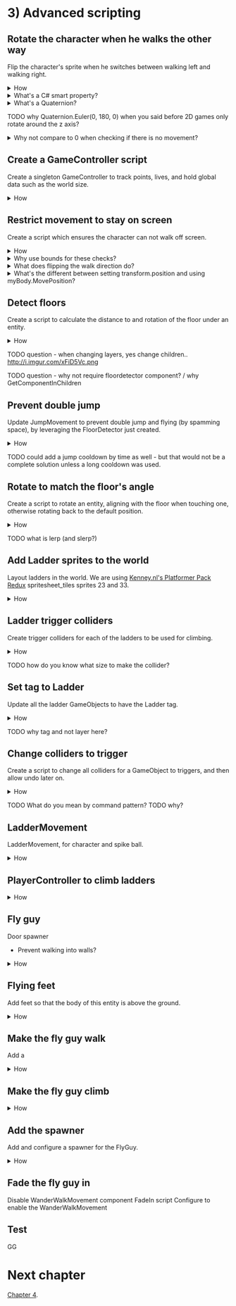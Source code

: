 # 3) Advanced scripting

## Rotate the character when he walks the other way

Flip the character's sprite when he switches between walking left and walking right.

<details><summary>How</summary>

 - Create a C# script "RotateFacingDirection" under Assets/Code/Components/Movement.
 - Select the character GameObject and add the RotateFacingDirection component.
 - Paste in the following code:

```csharp
using UnityEngine;

/// <summary>
/// Rotates an entity based on it's current horizontal velocity.
/// 
/// This causes entities to face the direction they are walking.
/// </summary>
[RequireComponent(typeof(Rigidbody2D))]
public class RotateFacingDirection : MonoBehaviour
{
  /// <summary>
  /// The rotation that's applied when looking left (vs right).
  /// </summary>
  /// <remarks>
  /// Cached here for performance.
  /// </remarks>
  static readonly Quaternion backwardsRotation = Quaternion.Euler(0, 180, 0);

  /// <summary>
  /// Used to control movement.
  /// </summary>
  /// <remarks>
  /// Cached here for performance.
  /// </remarks>
  Rigidbody2D myBody;

  /// <summary>
  /// The direction we are currently walking, 
  /// used to know when we turn around.
  /// </summary>
  /// <remarks>
  /// Defaults to true as our entities are configured facing right.
  /// </remarks>
  bool _isGoingRight = true;

  /// <summary>
  /// The direction we are currently walking.
  /// When changed, flips the rotation so the entity is facing forward.
  /// </summary>
  public bool isGoingRight
  {
    get
    {
      return _isGoingRight;
    }
    private set
    {
      if(isGoingRight == value)
      { // The value is not changing
        return;
      }

      // Flip the entity
      transform.rotation *= backwardsRotation;
      _isGoingRight = value;
    }
  }

  /// <summary>
  /// A Unity event, called before this GameObject is instantiated.
  /// </summary>
  protected void Awake()
  {
    myBody = GetComponent<Rigidbody2D>();
    Debug.Assert(myBody != null);
  }

  /// <summary>
  /// A Unity event, called each frame.
  /// 
  /// Updates the entities rotation.
  /// </summary>
  protected void Update()
  {
    float xVelocity = myBody.velocity.x;
    // If there is any horizontal movement
    if(Mathf.Abs(xVelocity) > 0.1)
    { 
      // Determine the current walk direction
      // This may rotate the sprite c/o
      // the smart property above.
      isGoingRight = xVelocity > 0;
    }
  }
}
```

</details>
<details><summary>What's a C# smart property?</summary>

In C#, data may be exposed as either a Field or a Property.  Fields are simply data as one would expect.  Properties are accessed in code like a field is, but they are capable of more.

In this example, when isGoingRight changes between true and false, the GameObject's transform is rotated so that the sprite faces the correct direction.  Leveraging the property changing to trigger the rotation change is an example of logic in the property making it 'smart'.

There are pros and cons to smart properties.  For example, one may argue that including the transform change when isGoingRight is modified hides the mechanic and makes the code harder to follow.  There are always alternatives if you prefer to not use smart properties.  For example:

```csharp
bool isGoingRightNow = xVelocity > 0;
if(isGoingRight != isGoingRightNow) 
{
  transform.rotation *= backwardsRotation;    
  isGoingRight = isGoingRightNow;
}
```

</details>

<details><summary>What's a Quaternion?</summary>

A Quaternion is how rotations are stored in a game engine.  They represent the rotation with (x, y, z, w) values, stored in this fashion because that it is an effecient way to do the necessary calculations when rendering on object on screen.

You could argue that this is overkill for a 2D game as in 2D the only rotation that may be applied is around the Z axis, and I would agree.  However remember that Unity is a 3D game engine.  When creating a 2D game, you are still in a 3D environment.  Therefore under the hood, Unity still optimizes its data for 3D.

Quaternions are not easy for people to understand.  When we think of rotations, we typically think in terms of 'Euler' (pronounced oil-er) rotations.  Euler rotations are degrees of rotation around each axis, e.g. (0, 0, 30) means rotate the object by 30 degrees around the Z axis.

In the inspector, modifying a Transform's rotation is done in Euler.  In code, you can either work with Quatenions directly or use Euler and then convert it back to Quatenion for storage.

Given a Quatenion, you can calculate the Euler value like so:

```csharp
Quaternion myRotationInQuaternion = transform.rotation;
Vector3 myRotationInEuler = myRotationInQuaternion.eulerAngles;
```

Given an Euler value, you can calculate the Quatenion:

```csharp
Quaternion rotationOfZ30Degrees = Quaternion.Euler(0, 0, 30);
```

Quaternions may be combined using Quaternion multiplication:

```csharp
Quaternion rotationOfZ60Degrees 
  = rotationOfZ30Degrees * rotationOfZ30Degrees;
```

</details>

TODO why Quaternion.Euler(0, 180, 0) when you said before 2D games only rotate around the z axis?


<details><summary>Why not compare to 0 when checking if there is no movement?</summary>

In Unity, numbers are represented with the float data type.  Float is a way of representing decimal numbers but is a not precise representation like you may expect.  When you set a float to some value, internally it may be rounded ever so slightly.

The rounding that happens with floats allows operations on floats to be executed very quickly.  However it means we should never look for exact values when comparing floats, as a tiny rounding issue may lead to the numbers not being equal.

In the example above, as the velocity approaches zero, the significance of if the value is positive or negative, is lost.  It's possible that if we were to compare to 0 that at times the float may oscilate between a tiny negative value and a tiny positive value causing the sprite to flip back and forth.

</details>

## Create a GameController script

Create a singleton GameController to track points, lives, and hold global data such as the world size.

<details><summary>How</summary>

  - Create a new GameObject named "GameController"
  - Create a script also named "GameController" and add it to the GameObject just created.
  - Paste the following:

```csharp
using System;
using UnityEngine;
using UnityEngine.SceneManagement;

/// <summary>
/// Tracks information which persists between scenes.
/// 
/// Singleton: This should appear in every scene, 
/// and only the first will survive.
/// </summary>
public class GameController : MonoBehaviour
{
  /// <summary>
  /// A convenient way to access this singleton.
  /// </summary>
  /// <remarks>
  /// Optional, could us GameObject.FindObjectByType instead.
  /// </remarks>
  public static GameController instance;

  /// <summary>
  /// Player's remaining life.  
  /// 
  /// Each game we reset to the initial value.
  /// </summary>
  public int lifeCounter = 3;

  /// <summary>
  /// Stores the original lifeCounter value, 
  /// allowing us to reset to the between games.
  /// </summary>
  int originalLifeCount;

  /// <summary>
  /// Player's total points so far this game.
  /// </summary>
  [NonSerialized]
  public int points;

  /// <summary>
  /// The visible area of the world.  Used to react to 
  /// things being at the edge of the screen.
  /// </summary>
  public Bounds screenBounds
  {
    get; private set;
  }

  /// <summary>
  /// A Unity event, called before this GameObject is instantiated.
  /// 
  /// Destroy gameobject if this is the second game controller 
  /// (guaranteeing one in the scene).
  /// </summary>
  protected void Awake()
  {
    Debug.Assert(lifeCounter > 0);

    if(instance != null)
    {
      // There is already a GameController,
      // we don't need another.
      Destroy(gameObject);
      return;
    }
    
    instance = this;
    originalLifeCount = lifeCounter;

    // Calculate size of the visible world
    Camera camera = Camera.main;
    Vector2 screenSize = new Vector2(
      (float)Screen.width / Screen.height,
      1);
    screenSize *= camera.orthographicSize * 2;
    screenBounds = new Bounds(
      (Vector2)camera.transform.position,
      screenSize);

    // Ensure this GameObject never dies.
    DontDestroyOnLoad(gameObject);

    // Subscribe to scene changes, to consider
    // reseting the game (points/lives).
    SceneManager.sceneLoaded += SceneManager_sceneLoaded;

    Debug.Assert(originalLifeCount > 0);
    Debug.Assert(screenBounds.size.magnitude > 0);
  }

  /// <summary>
  /// On scene change, consider reset game data (i.e. points/life).
  /// </summary>
  /// <param name="scene">The scene being loaded ATM.</param>
  /// <param name="loadMode">ignored</param>
  void SceneManager_sceneLoaded(
    Scene scene,
    LoadSceneMode loadMode)
  {
    // When you return to the menu, reset the game.
    if(scene.name == "MainMenu")
    {
      Reset();
    }
  }

  /// <summary>
  /// Resets life and points in preparation for a new game.
  /// </summary>
  void Reset()
  {
    lifeCounter = originalLifeCount;
    points = 0;

    Debug.Assert(lifeCounter > 0);
  }
}
```

</details>

## Restrict movement to stay on screen

Create a script which ensures the character can not walk off screen.

<details><summary>How</summary>

 - Create a C# script "KeepWalkMovementOnScreen" under Assets/Code/Components/Movement.
 - Select the Character GameObject and add the KeepWalkMovementOnScreen component.
 - Paste in the following code:

```csharp
using UnityEngine;

/// <summary>
/// Ensures that the entity stays on the screen. 
/// It will flip the current walk direction automatically 
/// (which has no impact on the Player but causes enemies to bounce).
/// </summary>
[RequireComponent(typeof(Rigidbody2D))]
public class KeepWalkMovementOnScreen : MonoBehaviour
{
  #region Data
  /// <summary>
  /// Used to determine if we are currently moving.
  /// </summary>
  Rigidbody2D myBody;

  /// <summary>
  /// Used to cause the entity to start walking the 
  /// opposite direction when it hits the edge of the screen.
  /// 
  /// This is not required and may be null.
  /// </summary>
  WalkMovement walkMovement;
  #endregion

  #region Init
  /// <summary>
  /// A Unity event, called once before this GameObject
  /// is spawned in the world.
  /// </summary>
  protected void Awake()
  {
    myBody = GetComponent<Rigidbody2D>();
    walkMovement = GetComponent<WalkMovement>();

    

    Debug.Assert(myBody != null);
  }
  #endregion

  #region Events
  /// <summary>
  /// A Unity event, called each frame.
  /// 
  /// If the entity is off screen, pop it back 
  /// and flip the walk direction.
  /// </summary>
  protected void Update()
  {
    // Check if the entity is off screen
    if(GameController.instance.screenBounds.Contains(transform.position) == false)
    { 
      // Move the entity back to the edge of the screen
      transform.position =
        GameController.instance.screenBounds.ClosestPoint(transform.position);
      if(walkMovement != null)
      {
        // Flip the walk direction
        walkMovement.desiredWalkDirection 
          = -walkMovement.desiredWalkDirection;
      }
    }
  }
  #endregion
}
```

</details>

<details><summary>Why use bounds for these checks?</summary>

There are a few ways you could check for an entity walking off the edge of the screen.  I choose to use the Unity bounds struct because it has methods which make the rest of this component easy.  Specifically:

 - Contains: Check if the current position is on the screen.
 - ClosestPoint: Return the closest point on screen for the character, used when he is off-screen to teleport him back.

</details>

<details><summary>What does flipping the walk direction do?</summary>

Each frame the PlayerController sets the walk direction without consider the previous value.  So flipping the walk direction here is promptly overwritten by the PlayerController - resulting in little or no impact to movement in the game.

We included this logic because not all controllers are going to work the same way.  Later in the tutorial we will be adding another entity that uses WalkMovement by only setting desiredWalkDirection periodically.  For that entity, flipping the direction will cause the entity to bounce off the side of the screen and walk the other way.

This logic doesn't impact the character but it's not harmful either and it fits with the theme of this component, enabling reuse.

</details>

<details><summary>What's the different between setting transform.position and using myBody.MovePosition?</summary>

Updates to the Transform directly will teleport your character immediatelly and bypass all physics logic.  

Using the rigidbody.MovePosition method will smoothly transition the object to its new postion.  It's very fast, but if you try this and watch closely, MovePosition is animating a few frames on the way to the target position instead of going there immediatelly.

We are not suggesting one approach should always be used over the other - consider the use case and how you want your game to feel, sometimes teleporting is exactly the feature you're looking for.  

Be careful when you change position using either of these methods as opposed to using forces on the rigidbody.  It's possible that you teleport right into the middle of another object.  The next frame, Unity will try to react to that collision state and this may result in objects popping out in strange ways.

In this component we are setting transform.position for the teleport effect.  If rigidbody.MovePosition was used instead, occasionally issues would arrise as MovePosition competes with other forces on the object.

</details>



## Detect floors

Create a script to calculate the distance to and rotation of the floor under an entity.

<details><summary>How</summary>

 - Create a layer 'Floor'.
 - Select all the Platform GameObjects and change to Layer Floor.
   - When prompted, you can 'Yes, change children'.
 - Create a C# script "FloorDetector" under Assets/Code/Components/Movement.
 - Select the Character and add the FloorDetector component.
 - Paste in the following code:

```csharp
using UnityEngine;

/// <summary>
/// Used to determine if the entity is on the ground.  
/// Also provides properties about the ground we are standing on.
/// 
/// This component may be placed on the main entity GameObject 
/// or a child GameObject.  A child may be used to offset the feet
/// from the collider used for other things.
/// </summary>
[RequireComponent(typeof(Collider2D))]
public class FloorDetector : MonoBehaviour
{
  /// <summary>
  /// The rotation that's applied when a floor is upside down.
  /// </summary>
  static readonly Quaternion backwardsRotation = Quaternion.Euler(0, 0, 180);

  /// <summary>
  /// The collider on this gameObject, used to determine if we 
  /// are currently on the ground (vs jumping or falling).
  /// </summary>
  Collider2D myCollider;

  /// <summary>
  /// Sets a LayerMask to 'Floor' for use when calling Physics 
  /// to check if we are on ground.
  /// </summary>
  ContactFilter2D floorFilter;

  /// <summary>
  /// True if the entity is currently standing on the ground.
  /// </summary>
  public bool isTouchingFloor
  {
    get; private set;
  }

  /// <summary>
  /// The up direction / normal for the floor we are standing on.
  /// Null if we isTouchingFloor == false.
  /// </summary>
  public Vector2? floorUp
  {
    get; private set;
  }

  /// <summary>
  /// The rotation for the floor we are standing on.
  /// Null if we isTouchingFloor == false.
  /// </summary>
  public Quaternion? floorRotation
  {
    get; private set;
  }

  /// <summary>
  /// How far above the floor we are ATM.  
  /// 0 if isTouchingFloor.
  /// Null if there is no floor under us.
  /// </summary>
  public float? distanceToFloor
  {
    get; private set;
  }

  /// <summary>
  /// A Unity event, called once before this GameObject
  /// is spawned in the world.
  /// </summary>
  protected void Awake()
  {
    myCollider = GetComponent<Collider2D>();

    floorFilter = new ContactFilter2D()
    {
      layerMask = LayerMask.GetMask(new[] { "Floor" }),
      useLayerMask = true
    };

    Debug.Assert(myCollider != null);
  }

  /// <summary>
  /// A Unity event, called every x ms of game time.
  /// 
  /// Checks for floor and updates properties.
  /// </summary>
  protected void FixedUpdate()
  {
    Collider2D floorWeAreStandingOn = DetectTheFloorWeAreStandingOn();
    isTouchingFloor = floorWeAreStandingOn != null;

    Collider2D floorUnderUs;
    if(floorWeAreStandingOn != null)
    {
      floorUp = CalculateFloorUp(floorWeAreStandingOn);
      floorRotation = CalculateFloorRotation(floorWeAreStandingOn);
      floorUnderUs = floorWeAreStandingOn;
    }
    else
    {
      floorUp = null;
      floorRotation = null;
      floorUnderUs = DetectFloorUnderUs();
    }

    distanceToFloor = CalculateDistanceToFloor(floorWeAreStandingOn, floorUnderUs);
  }

  /// <summary>
  /// Returns the collider for the floor / platform we are 
  /// standing on, if we are not in the air.
  /// </summary>
  /// <returns>The floor's collider, or null.</returns>
  Collider2D DetectTheFloorWeAreStandingOn()
  {
    Collider2D[] possibleResultList = new Collider2D[3];

    // Ask Unity which floors we are colliding with
    int foundColliderCound
      = Physics2D.OverlapCollider(myCollider, floorFilter, possibleResultList);

    for(int i = 0; i < foundColliderCound; i++)
    {
      Collider2D collider = possibleResultList[i];
      ColliderDistance2D distance = collider.Distance(myCollider);

      // If my collider is on or above the floor
      // (vs jumping up through a floor)
      // and we are making contact with the top (vs bottom) 
      if(distance.distance >= -.1f
        && Vector2.Dot(Vector2.up, distance.normal) > 0)
      {
        return collider;
      }
    }

    // Didn't find a valid floor, we must be in the air.
    return null;
  }

  /// <summary>
  /// If we are not standing on a floor, this may be used
  /// to raycast from the center of the entity downwards,
  /// looking for the first floor underneath us.
  /// </summary>
  /// <returns>The floor's collider, or null.</returns>
  Collider2D DetectFloorUnderUs()
  {
    // Raycast to find any floor under us if we can.
    RaycastHit2D[] result = new RaycastHit2D[1];
    if(Physics2D.Raycast(transform.position, Vector2.down, floorFilter, result) > 0)
    {
      return result[0].collider;
    }

    // Can't find any floor
    // this should never happen with our level design.
    return null;
  }

  /// <summary>
  /// If we are standing on a floor, this may be used
  /// to determine its up direction.
  /// </summary>
  /// <returns>
  /// The floor 'up' normally.  
  /// 'Down' when the floor is upsidedown.
  /// i.e. always facing positive Y.
  /// </returns>
  static Vector2 CalculateFloorUp(
    Collider2D floorWeAreStandingOn)
  {
    Debug.Assert(floorWeAreStandingOn != null);

    // The transform up represents the platform's normal because any rotation in the platform sprite 
    // is part of it's gameObject (vs drawn with rotation or rotated in a child object).
    Vector2 floorUp = floorWeAreStandingOn.transform.up;
    if(Vector2.Dot(Vector2.up, floorUp) >= 0)
    {
      return floorUp;
    }
    else
    {
      // Use down instead
      return -floorUp;
    }
  }

  /// <summary>
  /// If we are standing on a floor, this may be used
  /// to determine its rotation.
  /// </summary>
  /// <returns>
  /// The floor rotation normally.  
  /// The floor rotation * (0, 0, 180) when the floor is upsidedown.
  /// i.e. always facing the world up.
  /// </returns>
  static Quaternion CalculateFloorRotation(
    Collider2D floorWeAreStandingOn)
  {
    Debug.Assert(floorWeAreStandingOn != null);

    Quaternion floorRotation = floorWeAreStandingOn.transform.rotation;
    if(Quaternion.Dot(floorRotation, Quaternion.identity) >= 0)
    {
      return floorRotation;
    }
    else
    {
      return floorRotation * backwardsRotation;
    }
  }

  /// <summary>
  /// Determines the distance to the closest floor.
  /// </summary>
  /// <returns>
  /// 0 if standing on a floor.
  /// > 0 if there is floor under us.
  /// null if we couldn't find a floor.
  /// </returns>
  float? CalculateDistanceToFloor(
    Collider2D floorWeAreStandingOn,
    Collider2D floorUnderUs)
  {
    if(floorWeAreStandingOn != null)
    {
      // If standing, distance is assumed to be 0
      return 0;
    }
    else if(floorUnderUs != null)
    {
      // Compare bounds to determine the separation between them
      float yOfTopOfFloor = floorUnderUs.bounds.max.y;

      // If an edgeRadius was used, this must be added to the bounds info
      if(floorUnderUs is BoxCollider2D)
      {
        BoxCollider2D boxCollider = (BoxCollider2D)floorUnderUs;
        yOfTopOfFloor += boxCollider.edgeRadius;
      }

      return myCollider.bounds.min.y - yOfTopOfFloor;
    }
    else
    {
      // Couldn't find a floor
      return null;
    }
  }
}
```

</details>

TODO question - when changing layers, yes change children..
http://i.imgur.com/xFiD5Vc.png

TODO question - why not require floordetector component? / why GetComponentInChildren



## Prevent double jump

Update JumpMovement to prevent double jump and flying (by spamming space), by leveraging the FloorDetector just created.

<details><summary>How</summary>

 - Update JumpMovement with the following changes (or copy paste the full version TODO link).

<details><summary>Existing code</summary>

```csharp
using UnityEngine;

/// <summary>
/// Controls the entity's jump.  
/// 
/// Another component drives when to jump via Jump().
/// </summary>
[RequireComponent(typeof(Rigidbody2D))]
[RequireComponent(typeof(AudioSource))]
public class JumpMovement : MonoBehaviour
{
  /// <summary>
  /// The sound to play when the character starts their jump.
  /// </summary>
  [SerializeField]
  AudioClip jumpSound;

  /// <summary>
  /// How much force to apply on jump.
  /// </summary>
  [SerializeField]
  float jumpSpeed = 6.5f;

  /// <summary>
  /// Used to add force on jump.
  /// </summary>
  Rigidbody2D myBody;
```

</details>

```csharp
  /// <summary>
  /// Used to confirm we are grounded before jumping.
  /// </summary>
  FloorDetector floorDector; 
```

<details><summary>Existing code</summary>

```csharp
  /// <summary>
  /// Used to play sound effects.
  /// </summary>
  AudioSource audioSource;

  /// <summary>
  /// Used to process events in FixedUpdate that 
  /// may have been captured on Update.
  /// </summary>
  bool wasJumpRequestedSinceLastFixedUpdate;

  /// <summary>
  /// A Unity event, called once before this GameObject
  /// is spawned in the world.
  /// </summary>
  protected void Awake()
  {
    myBody = GetComponent<Rigidbody2D>();
    
```

</details>

```csharp
    floorDector = GetComponentInChildren<FloorDetector>(); 
    Debug.Assert(floorDector != null); 
```

<details><summary>Existing code</summary>

```csharp
    audioSource = GetComponent<AudioSource>();

    Debug.Assert(myBody != null);
    Debug.Assert(audioSource != null);
  }

  /// <summary>
  /// Adds force to the body to make the entity jump.
  /// </summary>
  public void Jump()
  {
    Debug.Assert(jumpSpeed >= 0,
      "jumpSpeed must not be negative");

    wasJumpRequestedSinceLastFixedUpdate = true;
  }

  protected void FixedUpdate()
  {
    if(wasJumpRequestedSinceLastFixedUpdate)
    {
```

</details>

```csharp
      if(floorDector.isTouchingFloor) 
      {
```

<details><summary>Existing code</summary>


```csharp
        // Jump!
        myBody.AddForce(
            new Vector2(0, jumpSpeed),
            ForceMode2D.Impulse);

        // Play the sound effect
        audioSource.PlayOneShot(jumpSound);
```

</details>

```csharp
      } 
```

<details><summary>Existing code</summary>

```csharp
      // Clear the jump flag, enabling the next jump
      wasJumpRequestedSinceLastFixedUpdate = false;
    }
  }
}
```
</details>

</details>

TODO could add a jump cooldown by time as well - but that would not be a complete solution unless a long cooldown was used.


## Rotate to match the floor's angle

Create a script to rotate an entity, aligning with the floor when touching one, otherwise rotating back to the default position.

<details><summary>How</summary>

```csharp
using UnityEngine;

/// <summary>
/// When on floor, rotates an entity to align with the floor. 
/// 
/// When in air, rotates towards identity 
/// (back to standing straight up).
/// </summary>
[RequireComponent(typeof(RotateFacingDirection))]
public class RotateToAlignWithFloor : MonoBehaviour
{
  /// <summary>
  /// The rotation that's applied when looking left (vs right).
  /// </summary>
  /// <remarks>Cached here for performance.</remarks>
  static readonly Quaternion backwardsRotation 
    = Quaternion.Euler(0, 180, 0);

  /// <summary>
  /// How quickly the entity rotates so that 
  /// its feet are both on the floor.
  /// </summary>
  [SerializeField]
  float rotationLerpSpeed = .4f;

  /// <summary>
  /// Used to get info about the floor we are over.
  /// </summary>
  FloorDetector floorDetector;

  /// <summary>
  /// Used to determine the current facing direction.
  /// </summary>
  RotateFacingDirection facingDirection;

  /// <summary>
  /// A Unity event, called once before this GameObject
  /// is spawned in the world.
  /// </summary>
  protected void Awake()
  {
    floorDetector = GetComponentInChildren<FloorDetector>();
    facingDirection = GetComponent<RotateFacingDirection>();

    Debug.Assert(floorDetector != null);
    Debug.Assert(facingDirection != null);
  }

  /// <summary>
  /// A Unity event, called each frame.
  /// 
  /// Update the entities rotation.
  /// </summary>
  protected void Update()
  {
    Quaternion targetRotation;
    if(floorDetector.isTouchingFloor)
    {
      targetRotation = floorDetector.floorRotation.Value;
    }
    else
    {
      targetRotation = Quaternion.identity;
    }

    if(facingDirection.isGoingRight == false)
    {
      // If the entity is flipped, also flip the target 
      // rotation we are lerping towards
      targetRotation *= backwardsRotation;
    }

    transform.rotation = Quaternion.Lerp(
      transform.rotation, 
      targetRotation, 
      rotationLerpSpeed * Time.deltaTime);
  }
}
```

</details>

TODO what is lerp (and slerp?)

## Add Ladder sprites to the world

Layout ladders in the world.  We are using [Kenney.nl's Platformer Pack Redux](http://kenney.nl/assets/platformer-pack-redux) spritesheet_tiles sprites 23 and 33.

<details><summary>How</summary>

 - Create a parent Ladder GameObject, add sprite(s) for the look you want.
   - You may want to 'Flip' the Y in the SpriteRenderer to mirror the top and bottom on some ladders.
   - The child sprite GameObjects should have a default Transform, with the execption of the Y position when multiple sprites are used.
   - It usually looks fine to overlap sprites a bit, as we do to get the space between ladder steps looking good.
 - Set the SpriteRenderers' Order is Layer to -1.
 - Position the ladder and repeat, creating several ladders - some which look broken.
 - Create a new parent GameObject to hold all the ladders (optional).

<img src="http://i.imgur.com/NtZZZxD.gif" />

</details>


## Ladder trigger colliders

Create trigger colliders for each of the ladders to be used for climbing.

<details><summary>How</summary>

 - Add BoxCollider2D.
 - Size them so that:
   - The width is thinner than the sprite.
   - The bottom of the collider is about half the character's height above the lower platform.
   - The top of the collider is about half the character's height above the upper platform.
 - Check "Is Trigger".

<img src="http://i.imgur.com/GyGCU4n.png" />

TODO update collider size screenshot

</details>

TODO how do you know what size to make the collider?

## Set tag to Ladder

Update all the ladder GameObjects to have the Ladder tag.

<details><summary>How</summary>

 - Create a tag for "Ladder".
 - Select all the ladder GameObjects and change their tag to Ladder.
   - You can select "Yes, change children" when prompted.

</details>

TODO why tag and not layer here?


## Change colliders to trigger

Create a script to change all colliders for a GameObject to triggers, and then allow undo later on.

<details><summary>How</summary>

 - Create a script Assets/Code/Utils/ChangeCollidersToTriggersCommand
 - Paste in the following:

```csharp
using System.Collections.Generic;
using UnityEngine;

/// <summary>
/// This uses the 'Command pattern' to disable colliders on a 
/// gameObject (by changing them to triggers).
/// 
/// It stores the colliders modified so it may undo the change
/// later.
/// </summary>
public class ChangeCollidersToTriggersCommand
{
  /// <summary>
  /// The colliders which were modified.
  /// Saved to enable undo later on.
  /// </summary>
  List<Collider2D> impactedColliderList;

  /// <summary>
  /// Disables all colliders on the gameObject 
  /// and stores them allowing undo later.
  /// </summary>
  /// <param name="gameObject">
  /// The gameObject to disable colliders for.
  /// </param>
  public ChangeCollidersToTriggersCommand(
    GameObject gameObject)
  {
    impactedColliderList = new List<Collider2D>();
    Collider2D[] colliderList 
      = gameObject.GetComponentsInChildren<Collider2D>();
    for(int i = 0; i < colliderList.Length; i++)
    {
      Collider2D collider = colliderList[i];
      // Only modify colliders 
      // (vs anything that is already a trigger)
      if(collider.isTrigger == false)
      { 
        // Store this for undo later
        impactedColliderList.Add(collider);

        // Change to trigger, allowing this to pass-through 
        // obstacles
        collider.isTrigger = true;
      }
    }
  }

  /// <summary>
  /// Re-enable all colliders this command originally disabled.
  /// </summary>
  public void Undo()
  {
    for(int i = 0; i < impactedColliderList.Count; i++)
    {
      Collider2D collider = impactedColliderList[i];
      collider.isTrigger = false;
    }
  }
}
```

</details>

TODO What do you mean by command pattern?
TODO why?

## LadderMovement

LadderMovement, for character and spike ball.


<details><summary>How</summary>

 - Create "LadderMovement"
 - Add to character

```csharp
using System;
using System.Collections.Generic;
using UnityEngine;

/// <summary>
/// Controls the motion up/down ladders.
/// 
/// Driven primarily by desiredClimbDirection.
/// 
/// When on a ladder, this component overwrites the 
/// rigidbody velocity.y (not the .x), preventing gravity.
/// </summary>
[RequireComponent(typeof(Rigidbody2D))]
public class LadderMovement : MonoBehaviour
{
  /// <summary>
  /// Set by another component to attempt climbing a ladder 
  /// up/down.
  /// </summary>
  [NonSerialized]
  public float desiredClimbDirection;

  /// <summary>
  /// Called when the entity first gets on a ladder.
  /// </summary>
  public event Action onGettingOnLadder;

  /// <summary>
  /// Called when the entity gets off a ladder it was 
  /// previously climbing.
  /// </summary>
  public event Action onGettingOffLadder;

  /// <summary>
  /// True if the entity is currently on a ladder.
  /// </summary>
  public bool isOnLadder
  {
    get
    {
      return ladderWeAreOn != null;
    }
  }

  /// <summary>
  /// How quickly the entity moves up/down ladders.
  /// </summary>
  [SerializeField]
  float climbSpeed = 60;

  /// <summary>
  /// Used to turn off gravity while we are climbing.
  /// </summary>
  Rigidbody2D myBody;

  /// <summary>
  /// Used to determine the distance to the ground.
  /// </summary>
  FloorDetector floorDetector;

  /// <summary>
  /// Backs the ladderWeAreOn property.
  /// </summary>
  GameObject _ladderWeAreOn;

  /// <summary>
  /// The ladder we are currently climbing, if any.
  /// </summary>
  GameObject ladderWeAreOn
  {
    get
    {
      return _ladderWeAreOn;
    }
    set
    {
      if(_ladderWeAreOn == value)
      {
        // No changes
        return;
      }

      _ladderWeAreOn = value;

      if(ladderWeAreOn != null)
      {
        OnGettingOnLadder();
      }
      else
      {
        OnGettingOffLadder();
      }
    }
  }

  /// <summary>
  /// Used to turn off colliders when we get on a ladder,
  /// and then turn them back on when we get off a ladder.
  /// This allows us to walk through floors while climbing.
  /// </summary>
  ChangeCollidersToTriggersCommand triggerCommand;

  /// <summary>
  /// Via trigger enter/exit we maintain a list of all 
  /// the ladders the entity is currently standing on.
  /// </summary>
  List<GameObject> currentLadderList;

  /// <summary>
  /// A Unity event, called once before this GameObject
  /// is spawned in the world.
  /// </summary>
  protected void Awake()
  {
    currentLadderList = new List<GameObject>();
    myBody = GetComponent<Rigidbody2D>();
    floorDetector = GetComponentInChildren<FloorDetector>();

    Debug.Assert(myBody != null);
    Debug.Assert(floorDetector != null);
  }

  /// <summary>
  /// When we encounter a new ladder, add it to the list.
  /// </summary>
  /// <param name="collision">The gameObject we just encountered.</param>
  protected void OnTriggerEnter2D(
    Collider2D collision)
  {
    // Ignore anything which is not a ladder
    if(collision.CompareTag("Ladder") == false)
    {
      return;
    }

    // Add this to the list of ladders we are on top of
    currentLadderList.Add(collision.gameObject);
  }

  /// <summary>
  /// When we walk away from a ladder, remove it from the currentLadderList.
  /// </summary>
  /// <param name="collision">The gameObject we are walking away from.</param>
  protected void OnTriggerExit2D(
    Collider2D collision)
  {
    // If the ladder being removed is the currentLadder, force getting off.
    if(collision.gameObject == ladderWeAreOn)
    {
      GetOffLadder();
    }

    // Remove the ladder from the list
    currentLadderList.Remove(collision.gameObject);
  }

  /// <summary>
  /// Consider getting on/off a ladder given climbDirection. 
  /// When on a ladder, control the entity's y movement.
  /// </summary>
  protected void FixedUpdate()
  {
    GameObject ladder = ladderWeAreOn;

    if(ladder == null)
    {
      // If we are not on a ladder, check if we are near one.
      ladder = FindClosestLadder();
      if(ladder == null)
      {
        // If we are not near a ladder, there's nothing to do
        return;
      }
    }

    // Get the climbable region for the ladder
    Bounds bounds = ladder.GetComponent<Collider2D>().bounds;

    if(isOnLadder == false && Mathf.Abs(desiredClimbDirection) > 0.01)
    {
      // If the desiredClimbDirection is not zero, consider getting on
      if(((desiredClimbDirection > 0 && myBody.position.y < bounds.center.y)
        || (desiredClimbDirection < 0 && myBody.position.y > bounds.center.y)))
      {
        // Get on if moving up and on lower half or moving down and on upper half
        ladderWeAreOn = ladder;
      }
    }

    if(isOnLadder)
    {
      float currentVerticalVelocity = myBody.velocity.y;
      if(floorDetector.distanceToFloor > .1f && floorDetector.distanceToFloor < .3f
        && ((currentVerticalVelocity > 0 && myBody.position.y > bounds.center.y)
          || (currentVerticalVelocity < 0 && myBody.position.y < bounds.center.y)))
      {
        // If feet near ground and moving towards end of ladder
        GetOffLadder();
      }
      else
      {
        // Move up/down ladder or hold current location
        myBody.velocity = new Vector2(myBody.velocity.x,
          desiredClimbDirection * climbSpeed * Time.fixedDeltaTime);
      }
    }
  }

  /// <summary>
  /// Get off the ladder.
  /// </summary>
  public void GetOffLadder()
  {
    ladderWeAreOn = null;
  }

  /// <summary>
  /// Called when the entity first gets on a ladder.
  /// </summary>
  void OnGettingOnLadder()
  {
    Debug.Assert(triggerCommand == null);

    // When we first get on a ladder, disable physics to allow climbing through the floor
    triggerCommand = new ChangeCollidersToTriggersCommand(gameObject);
    myBody.gravityScale = 0;
    myBody.velocity = Vector2.zero;

    if(onGettingOnLadder != null)
    {
      // Fire event for other components
      onGettingOnLadder();
    }
  }

  /// <summary>
  /// Called when an entity gets off a ladder they are climbing.
  /// </summary>
  void OnGettingOffLadder()
  {
    // When we get off a ladder, re-enable physics
    triggerCommand.Undo();
    triggerCommand = null;
    desiredClimbDirection = 0;
    myBody.GetComponent<Collider2D>().isTrigger = false;
    myBody.gravityScale = 1;

    if(onGettingOffLadder != null)
    {
      // Fire event for other components
      onGettingOffLadder();
    }
  }

  /// <summary>
  /// The best fit ladder the entity is standing on/near, 
  /// if any.
  /// </summary>
  /// <returns>The closest ladder's GameObject, or null.</returns>
  GameObject FindClosestLadder()
  {
    if(currentLadderList.Count == 0)
    {
      // We are not near any ladder ATM
      return null;
    }

    // Select the closest ladder, if we are standing near several
    GameObject closestLadder = null;
    float distanceToClosestLadder = 0;
    for(int i = 0; i < currentLadderList.Count; i++)
    {
      GameObject ladder = currentLadderList[i];
      float distanceToLadder = (ladder.transform.position - transform.position).sqrMagnitude;
      if(closestLadder == null)
      {
        closestLadder = ladder;
        distanceToClosestLadder = distanceToLadder;
      }
      else
      {
        if(distanceToLadder < distanceToClosestLadder)
        {
          closestLadder = ladder;
          distanceToClosestLadder = distanceToLadder;
        }
      }
    }

    return closestLadder;
  }
}
```


</details>

## PlayerController to climb ladders



<details><summary>How</summary>

 - TODO

<details><summary>Existing code</summary>

```csharp
using UnityEngine;

/// <summary>
/// Wires up user input, allowing the user to 
/// control the player in game with a keyboard.
/// </summary>
[RequireComponent(typeof(WalkMovement))]
[RequireComponent(typeof(JumpMovement))]
```

</details>

```csharp
[RequireComponent(typeof(LadderMovement))] 
```

<details><summary>Existing code</summary>

```csharp
public class PlayerController : MonoBehaviour
{
  /// <summary>
  /// Used to cause the object to walk.
  /// </summary>
  WalkMovement walkMovement;

  /// <summary>
  /// Used to cause the object to jump.
  /// </summary>
  JumpMovement jumpMovement;
```

</details>

```csharp
  /// <summary>
  /// Used to cause the object to climb up or down.
  /// </summary>
  LadderMovement ladderMovement; 
```

<details><summary>Existing code</summary>

```csharp
  /// <summary>
  /// A Unity event, called once before the GameObject
  /// is instantiated.
  /// </summary>
  protected void Awake()
  {
    walkMovement = GetComponent<WalkMovement>();
    jumpMovement = GetComponent<JumpMovement>();
```

</details>

```csharp
    ladderMovement = GetComponent<LadderMovement>(); 
    Debug.Assert(ladderMovement != null); 
```

<details><summary>Existing code</summary>

```csharp

    Debug.Assert(walkMovement != null);
    Debug.Assert(jumpMovement != null);
  }

  /// <summary>
  /// A Unity event, called every x ms of game time.
  /// 
  /// Consider moving.
  /// </summary>
  /// <remarks>
  /// Moving uses an input state, and therefore may be captured 
  /// on Update or FixedUpdate, we use FixedUpdate since physics 
  /// also runs on FixedUpdate, so trying to do this on update would
  /// require an extra cache (w/o benefit).
  /// </remarks>
  protected void FixedUpdate()
  {
    // Consider moving left/right based off keyboard input.
    walkMovement.desiredWalkDirection
      = Input.GetAxis("Horizontal");
```

</details>

```csharp
    // Consider climbing a ladder
    ladderMovement.desiredClimbDirection 
      = Input.GetAxis("Vertical");
```

<details><summary>Existing code</summary>

```csharp
  }

  /// <summary>
  /// A Unity event, called once per frame.
  /// 
  /// Consider jumping.
  /// </summary>
  /// <remarks>
  /// Jumping uses an input event, and therefore must be
  /// captured on Update.
  /// </remarks>
  protected void Update()
  {
    if(Input.GetButtonDown("Jump"))
    {
      jumpMovement.Jump();
    }
  }
}
```

</details>

</details>


## Fly guy

Door spawner
 - Prevent walking into walls?

<details><summary>How</summary>

 - Select the sprites for the walk animation, we are using 30, 84, and 90.
 - Drag into the Hierarchy to create the GameObject and animation.  Save as Assets/Animations/FlyWalk.
 - Rename to "FlyGuy"
 - Set the Layer for FlyGuy to 'Enemy'.
 - Set Order in Layer to 1.
 - Add Rigidbody2D 
 - Freeze the Z rotation.
 - Add a CircleCollider2D.
 - Size the collider.
 - Create a Layer for "Feet".
 - Set the Layer for the FlyGuy's Feet to 'Feet'.
 - Size and position the collider 
 - Add FloorDetector, WalkMovement, KeepWalkMovementOnScreen, LadderMovement, RotateFacingDirection.
 - Add KillOnContactWith and set the layermask to Player.
 - Update the matrix to disable Feet / Player, Feet / Enemy, and Feet / Feet collisions.
</details>

## Flying feet

Add feet so that the body of this entity is above the ground.

<details><summary>How</summary>

 - Add an empty GameObject as a child under the FlyGuy.  Name it "aoeu".
   - Confirm it has a default transform.
 - Add a CapsuleCollider2D to the Feet.


</details>

## Make the fly guy walk

Add a

<details><summary>How</summary>


aoeu

```csharp

```

</details>


## Make the fly guy climb



<details><summary>How</summary>


aoeu

```csharp

```

</details>

## Add the spawner

Add and configure a spawner for the FlyGuy.

<details><summary>How</summary>

 - Add the sprite(s) to the scene.
 - Create a prefab for FlyGuy.
 - Add the Spawner component and set the Thing to Spawn to the fly guy prefab.
 - Door Order in Layer -1
 
aoeu

TODO - scale the parent gameObject.
For position, spawn happens at the parent GameObject's location.  Try to position that near the middle of the visuals for the door.

</details>

## Fade the fly guy in

Disable WanderWalkMovement component
FadeIn script
Configure to enable the WanderWalkMovement

## Test

GG

# Next chapter

[Chapter 4](https://github.com/hardlydifficult/Platformer/blob/master/Chapter4.md).
